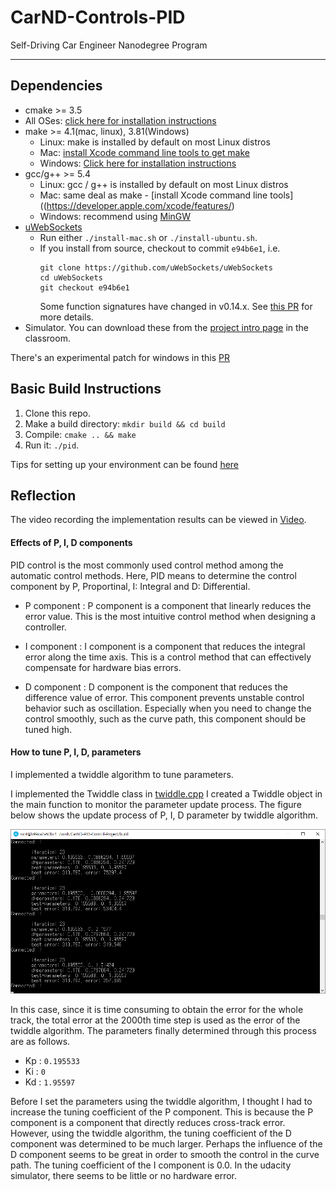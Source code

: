 # CarND-Controls-PID
Self-Driving Car Engineer Nanodegree Program

---

## Dependencies

* cmake >= 3.5
 * All OSes: [click here for installation instructions](https://cmake.org/install/)
* make >= 4.1(mac, linux), 3.81(Windows)
  * Linux: make is installed by default on most Linux distros
  * Mac: [install Xcode command line tools to get make](https://developer.apple.com/xcode/features/)
  * Windows: [Click here for installation instructions](http://gnuwin32.sourceforge.net/packages/make.htm)
* gcc/g++ >= 5.4
  * Linux: gcc / g++ is installed by default on most Linux distros
  * Mac: same deal as make - [install Xcode command line tools]((https://developer.apple.com/xcode/features/)
  * Windows: recommend using [MinGW](http://www.mingw.org/)
* [uWebSockets](https://github.com/uWebSockets/uWebSockets)
  * Run either `./install-mac.sh` or `./install-ubuntu.sh`.
  * If you install from source, checkout to commit `e94b6e1`, i.e.
    ```
    git clone https://github.com/uWebSockets/uWebSockets 
    cd uWebSockets
    git checkout e94b6e1
    ```
    Some function signatures have changed in v0.14.x. See [this PR](https://github.com/udacity/CarND-MPC-Project/pull/3) for more details.
* Simulator. You can download these from the [project intro page](https://github.com/udacity/self-driving-car-sim/releases) in the classroom.

There's an experimental patch for windows in this [PR](https://github.com/udacity/CarND-PID-Control-Project/pull/3)

## Basic Build Instructions

1. Clone this repo.
2. Make a build directory: `mkdir build && cd build`
3. Compile: `cmake .. && make`
4. Run it: `./pid`. 

Tips for setting up your environment can be found [here](https://classroom.udacity.com/nanodegrees/nd013/parts/40f38239-66b6-46ec-ae68-03afd8a601c8/modules/0949fca6-b379-42af-a919-ee50aa304e6a/lessons/f758c44c-5e40-4e01-93b5-1a82aa4e044f/concepts/23d376c7-0195-4276-bdf0-e02f1f3c665d)

## Reflection

The video recording the implementation results can be viewed in [Video](https://youtu.be/fVyjub0ElTw).

#### Effects of P, I, D components

PID control is the most commonly used control method among the automatic control methods. Here, PID means to determine the control component by P, Proportinal, I: Integral and D: Differential.

* P component : P component is a component that linearly reduces the error value. This is the most intuitive control method when designing a controller.

* I component : I component is a component that reduces the integral error along the time axis. This is a control method that can effectively compensate for hardware bias errors.

* D component : D component is the component that reduces the difference value of error. This component prevents unstable control behavior such as oscillation. Especially when you need to change the control smoothly, such as the curve path, this component should be tuned high.


#### How to tune P, I, D, parameters

I implemented a twiddle algorithm to tune parameters. 

I implemented the Twiddle class in [twiddle.cpp](https://github.com/penny4860/CarND-PID-Control-Project/blob/master/src/twiddle.cpp)
I created a Twiddle object in the main function to monitor the parameter update process. The figure below shows the update process of P, I, D parameter by twiddle algorithm.

<img src="imgs/params.png">

In this case, since it is time consuming to obtain the error for the whole track, the total error at the 2000th time step is used as the error of the twiddle algorithm. The parameters finally determined through this process are as follows.

* Kp : ```0.195533```
* Ki : ```0```
* Kd : ```1.95597```

Before I set the parameters using the twiddle algorithm, I thought I had to increase the tuning coefficient of the P component. This is because the P component is a component that directly reduces cross-track error. However, using the twiddle algorithm, the tuning coefficient of the D component was determined to be much larger. Perhaps the influence of the D component seems to be great in order to smooth the control in the curve path. The tuning coefficient of the I component is 0.0. In the udacity simulator, there seems to be little or no hardware error.






